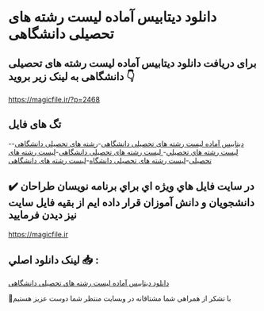 # دانلود دیتابیس آماده لیست رشته های تحصیلی دانشگاهی

## برای دریافت دانلود دیتابیس آماده لیست رشته های تحصیلی دانشگاهی به لینک زیر بروید 👇

https://magicfile.ir/?p=2468

## تگ های فایل

-[دیتابیس آماده ليست رشته های تحصيلی دانشگاهی](https://magicfile.ir/product/%d8%af%db%8c%d8%aa%d8%a7%d8%a8%db%8c%d8%b3-%d8%a2%d9%85%d8%a7%d8%af%d9%87-%d9%84%d9%8a%d8%b3%d8%aa-%d8%b1%d8%b4%d8%aa%d9%87-%d9%87%d8%a7%db%8c-%d8%aa%d8%ad%d8%b5%d9%8a%d9%84%db%8c-%d8%af%d8%a7%d9%86%d8%b4%da%af%d8%a7%d9%87%db%8c/)-[رشته های تحصيلی دانشگاهی](https://magicfile.ir/product/%d8%af%db%8c%d8%aa%d8%a7%d8%a8%db%8c%d8%b3-%d8%a2%d9%85%d8%a7%d8%af%d9%87-%d9%84%d9%8a%d8%b3%d8%aa-%d8%b1%d8%b4%d8%aa%d9%87-%d9%87%d8%a7%db%8c-%d8%aa%d8%ad%d8%b5%d9%8a%d9%84%db%8c-%d8%af%d8%a7%d9%86%d8%b4%da%af%d8%a7%d9%87%db%8c/)-[ليست رشته هاي تحصيلي](https://magicfile.ir/product/%d8%af%db%8c%d8%aa%d8%a7%d8%a8%db%8c%d8%b3-%d8%a2%d9%85%d8%a7%d8%af%d9%87-%d9%84%d9%8a%d8%b3%d8%aa-%d8%b1%d8%b4%d8%aa%d9%87-%d9%87%d8%a7%db%8c-%d8%aa%d8%ad%d8%b5%d9%8a%d9%84%db%8c-%d8%af%d8%a7%d9%86%d8%b4%da%af%d8%a7%d9%87%db%8c/)-[ ليست رشته های تحصيلی دانشگاهی](https://magicfile.ir/product/%d8%af%db%8c%d8%aa%d8%a7%d8%a8%db%8c%d8%b3-%d8%a2%d9%85%d8%a7%d8%af%d9%87-%d9%84%d9%8a%d8%b3%d8%aa-%d8%b1%d8%b4%d8%aa%d9%87-%d9%87%d8%a7%db%8c-%d8%aa%d8%ad%d8%b5%d9%8a%d9%84%db%8c-%d8%af%d8%a7%d9%86%d8%b4%da%af%d8%a7%d9%87%db%8c/)-[لیست رشته های تحصیلی](https://magicfile.ir/product/%d8%af%db%8c%d8%aa%d8%a7%d8%a8%db%8c%d8%b3-%d8%a2%d9%85%d8%a7%d8%af%d9%87-%d9%84%d9%8a%d8%b3%d8%aa-%d8%b1%d8%b4%d8%aa%d9%87-%d9%87%d8%a7%db%8c-%d8%aa%d8%ad%d8%b5%d9%8a%d9%84%db%8c-%d8%af%d8%a7%d9%86%d8%b4%da%af%d8%a7%d9%87%db%8c/)-[لیست رشته های تحصیلی دانشگاه](https://magicfile.ir/product/%d8%af%db%8c%d8%aa%d8%a7%d8%a8%db%8c%d8%b3-%d8%a2%d9%85%d8%a7%d8%af%d9%87-%d9%84%d9%8a%d8%b3%d8%aa-%d8%b1%d8%b4%d8%aa%d9%87-%d9%87%d8%a7%db%8c-%d8%aa%d8%ad%d8%b5%d9%8a%d9%84%db%8c-%d8%af%d8%a7%d9%86%d8%b4%da%af%d8%a7%d9%87%db%8c/)-[لیست رشته های دانشگاهی](https://magicfile.ir/product/%d8%af%db%8c%d8%aa%d8%a7%d8%a8%db%8c%d8%b3-%d8%a2%d9%85%d8%a7%d8%af%d9%87-%d9%84%d9%8a%d8%b3%d8%aa-%d8%b1%d8%b4%d8%aa%d9%87-%d9%87%d8%a7%db%8c-%d8%aa%d8%ad%d8%b5%d9%8a%d9%84%db%8c-%d8%af%d8%a7%d9%86%d8%b4%da%af%d8%a7%d9%87%db%8c/)

## ✔️ در سايت فايل هاي ويژه اي براي برنامه نويسان طراحان دانشجويان و دانش آموزان قرار داده ايم از بقيه فايل سايت نيز ديدن فرماييد

https://magicfile.ir


## لينک دانلود اصلي 📥 :

[دانلود دیتابیس آماده لیست رشته های تحصیلی دانشگاهی](https://magicfile.ir/product/%d8%af%db%8c%d8%aa%d8%a7%d8%a8%db%8c%d8%b3-%d8%a2%d9%85%d8%a7%d8%af%d9%87-%d9%84%d9%8a%d8%b3%d8%aa-%d8%b1%d8%b4%d8%aa%d9%87-%d9%87%d8%a7%db%8c-%d8%aa%d8%ad%d8%b5%d9%8a%d9%84%db%8c-%d8%af%d8%a7%d9%86%d8%b4%da%af%d8%a7%d9%87%db%8c/) 


🙏با تشکر از همراهي شما مشتاقانه در وبسایت منتظر شما دوست عزیز هستیم

